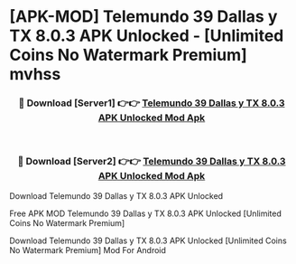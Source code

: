 # [APK-MOD] Telemundo 39  Dallas y TX 8.0.3 APK Unlocked - [Unlimited Coins No Watermark Premium] mvhss



<div align="center">
<h3>🔴 Download [Server1] 👉👉 <a href="https://momento.my/?title=Telemundo_39__Dallas_y_TX_8.0.3_APK_Unlocked">Telemundo 39  Dallas y TX 8.0.3 APK Unlocked Mod Apk</a></h3><br>

<h3>🔴 Download [Server2] 👉👉 <a href="https://momento.my/?title=Telemundo_39__Dallas_y_TX_8.0.3_APK_Unlocked">Telemundo 39  Dallas y TX 8.0.3 APK Unlocked Mod Apk</a></h3>
</div>



Download Telemundo 39  Dallas y TX 8.0.3 APK Unlocked 

Free APK MOD Telemundo 39  Dallas y TX 8.0.3 APK Unlocked [Unlimited Coins No Watermark Premium]

Download Telemundo 39  Dallas y TX 8.0.3 APK Unlocked [Unlimited Coins No Watermark Premium] Mod For Android
